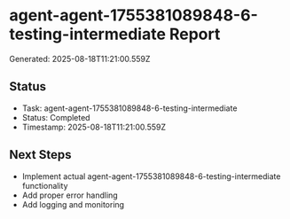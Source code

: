 # agent-agent-1755381089848-6-testing-intermediate Report

Generated: 2025-08-18T11:21:00.559Z

## Status
- Task: agent-agent-1755381089848-6-testing-intermediate
- Status: Completed
- Timestamp: 2025-08-18T11:21:00.559Z

## Next Steps
- Implement actual agent-agent-1755381089848-6-testing-intermediate functionality
- Add proper error handling
- Add logging and monitoring
